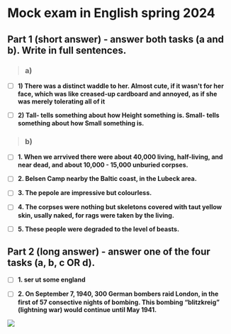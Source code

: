# Mock exam in English spring 2024



## Part 1 (short answer) - answer both tasks (a and b). Write in full sentences.


> ### **a)**


<!-- Looked like a small wardrobe with a coat thrown over it.** -->

- [ ] **1) There was a distinct waddle to her. Almost cute, if it wasn't for her face, which was like creased-up cardboard and annoyed, as if she was merely tolerating all of it**

- [ ] **2) Tall- tells something about how Height something is. Small- tells something about how Small something is.**



> ### **b)**


- [ ] **1. When we arrvived there were about 40,000 living, half-living, and near dead, and about 10,000 - 15,000 unburied corpses.**
- [ ] **2. Belsen Camp nearby the Baltic coast, in the Lubeck area.**
- [ ] **3. The pepole are impressive but colourless.**
- [ ] **4. The corpses were nothing but skeletons covered with taut yellow skin, usally naked, for rags were taken by the living.**
- [ ] **5. These people were degraded to the level of beasts.**





## Part 2 (long answer) - answer one of the four tasks (a, b, c OR d).




- [ ] **1. ser ut some england**
- [ ] **2. On September 7, 1940, 300 German bombers raid London, in the first of 57 consective nights of bombing. This bombing “blitzkreig” (lightning war) would continue until May 1941.**







<img src='https://assets.editorial.aetnd.com/uploads/2009/11/tdih-september-7-gettyimages-96832124.jpg'></img>

